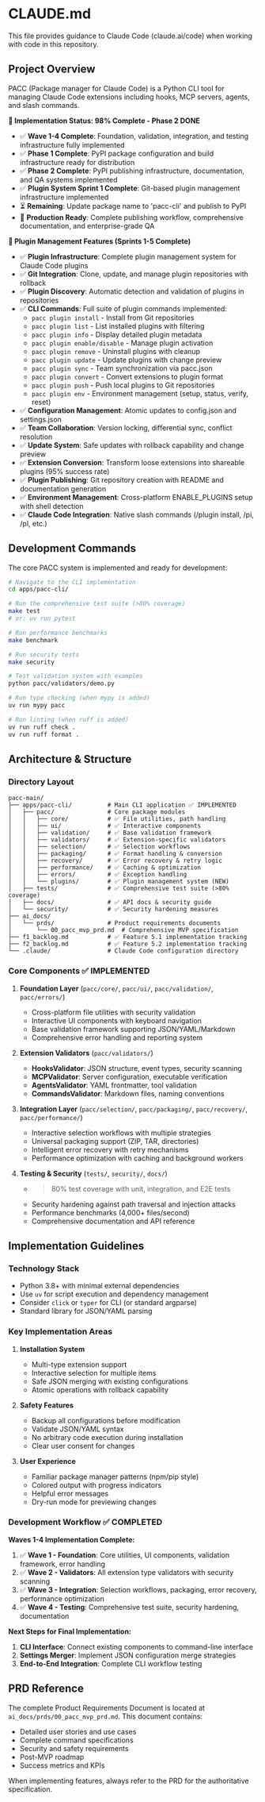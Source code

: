 # CLAUDE.md

This file provides guidance to Claude Code (claude.ai/code) when working with code in this repository.

## Project Overview

PACC (Package manager for Claude Code) is a Python CLI tool for managing Claude Code extensions including hooks, MCP servers, agents, and slash commands. 

**🎯 Implementation Status: 98% Complete - Phase 2 DONE**
- ✅ **Wave 1-4 Complete**: Foundation, validation, integration, and testing infrastructure fully implemented
- ✅ **Phase 1 Complete**: PyPI package configuration and build infrastructure ready for distribution
- ✅ **Phase 2 Complete**: PyPI publishing infrastructure, documentation, and QA systems implemented
- ✅ **Plugin System Sprint 1 Complete**: Git-based plugin management infrastructure implemented
- ⏳ **Remaining**: Update package name to 'pacc-cli' and publish to PyPI
- 🚀 **Production Ready**: Complete publishing workflow, comprehensive documentation, and enterprise-grade QA

**🔌 Plugin Management Features (Sprints 1-5 Complete)**
- ✅ **Plugin Infrastructure**: Complete plugin management system for Claude Code plugins
- ✅ **Git Integration**: Clone, update, and manage plugin repositories with rollback
- ✅ **Plugin Discovery**: Automatic detection and validation of plugins in repositories
- ✅ **CLI Commands**: Full suite of plugin commands implemented:
  - `pacc plugin install` - Install from Git repositories
  - `pacc plugin list` - List installed plugins with filtering
  - `pacc plugin info` - Display detailed plugin metadata
  - `pacc plugin enable/disable` - Manage plugin activation
  - `pacc plugin remove` - Uninstall plugins with cleanup
  - `pacc plugin update` - Update plugins with change preview
  - `pacc plugin sync` - Team synchronization via pacc.json
  - `pacc plugin convert` - Convert extensions to plugin format
  - `pacc plugin push` - Push local plugins to Git repositories
  - `pacc plugin env` - Environment management (setup, status, verify, reset)
- ✅ **Configuration Management**: Atomic updates to config.json and settings.json
- ✅ **Team Collaboration**: Version locking, differential sync, conflict resolution
- ✅ **Update System**: Safe updates with rollback capability and change preview
- ✅ **Extension Conversion**: Transform loose extensions into shareable plugins (95% success rate)
- ✅ **Plugin Publishing**: Git repository creation with README and documentation generation
- ✅ **Environment Management**: Cross-platform ENABLE_PLUGINS setup with shell detection
- ✅ **Claude Code Integration**: Native slash commands (/plugin install, /pi, /pl, etc.)

## Development Commands

The core PACC system is implemented and ready for development:

```bash
# Navigate to the CLI implementation
cd apps/pacc-cli/

# Run the comprehensive test suite (>80% coverage)
make test
# or: uv run pytest

# Run performance benchmarks
make benchmark

# Run security tests
make security

# Test validation system with examples
python pacc/validators/demo.py

# Run type checking (when mypy is added)
uv run mypy pacc

# Run linting (when ruff is added)
uv run ruff check .
uv run ruff format .
```

## Architecture & Structure

### Directory Layout
```
pacc-main/
├── apps/pacc-cli/          # Main CLI application ✅ IMPLEMENTED
│   ├── pacc/               # Core package modules
│   │   ├── core/           # ✅ File utilities, path handling
│   │   ├── ui/             # ✅ Interactive components
│   │   ├── validation/     # ✅ Base validation framework
│   │   ├── validators/     # ✅ Extension-specific validators
│   │   ├── selection/      # ✅ Selection workflows
│   │   ├── packaging/      # ✅ Format handling & conversion
│   │   ├── recovery/       # ✅ Error recovery & retry logic
│   │   ├── performance/    # ✅ Caching & optimization
│   │   ├── errors/         # ✅ Exception handling
│   │   └── plugins/        # ✅ Plugin management system (NEW)
│   ├── tests/              # ✅ Comprehensive test suite (>80% coverage)
│   ├── docs/               # ✅ API docs & security guide
│   └── security/           # ✅ Security hardening measures
├── ai_docs/
│   └── prds/               # Product requirements documents
│       └── 00_pacc_mvp_prd.md  # Comprehensive MVP specification
├── f1_backlog.md           # ✅ Feature 5.1 implementation tracking
├── f2_backlog.md           # ✅ Feature 5.2 implementation tracking
└── .claude/                # Claude Code configuration directory
```

### Core Components ✅ IMPLEMENTED

1. **Foundation Layer** (`pacc/core/`, `pacc/ui/`, `pacc/validation/`, `pacc/errors/`)
   - Cross-platform file utilities with security validation
   - Interactive UI components with keyboard navigation
   - Base validation framework supporting JSON/YAML/Markdown
   - Comprehensive error handling and reporting system

2. **Extension Validators** (`pacc/validators/`)
   - **HooksValidator**: JSON structure, event types, security scanning
   - **MCPValidator**: Server configuration, executable verification
   - **AgentsValidator**: YAML frontmatter, tool validation
   - **CommandsValidator**: Markdown files, naming conventions

3. **Integration Layer** (`pacc/selection/`, `pacc/packaging/`, `pacc/recovery/`, `pacc/performance/`)
   - Interactive selection workflows with multiple strategies
   - Universal packaging support (ZIP, TAR, directories)
   - Intelligent error recovery with retry mechanisms
   - Performance optimization with caching and background workers

4. **Testing & Security** (`tests/`, `security/`, `docs/`)
   - >80% test coverage with unit, integration, and E2E tests
   - Security hardening against path traversal and injection attacks
   - Performance benchmarks (4,000+ files/second)
   - Comprehensive documentation and API reference

## Implementation Guidelines

### Technology Stack
- Python 3.8+ with minimal external dependencies
- Use `uv` for script execution and dependency management
- Consider `click` or `typer` for CLI (or standard argparse)
- Standard library for JSON/YAML parsing

### Key Implementation Areas

1. **Installation System**
   - Multi-type extension support
   - Interactive selection for multiple items
   - Safe JSON merging with existing configurations
   - Atomic operations with rollback capability

2. **Safety Features**
   - Backup all configurations before modification
   - Validate JSON/YAML syntax
   - No arbitrary code execution during installation
   - Clear user consent for changes

3. **User Experience**
   - Familiar package manager patterns (npm/pip style)
   - Colored output with progress indicators
   - Helpful error messages
   - Dry-run mode for previewing changes

### Development Workflow ✅ COMPLETED

**Waves 1-4 Implementation Complete:**
1. ✅ **Wave 1 - Foundation**: Core utilities, UI components, validation framework, error handling
2. ✅ **Wave 2 - Validators**: All extension type validators with security scanning  
3. ✅ **Wave 3 - Integration**: Selection workflows, packaging, error recovery, performance optimization
4. ✅ **Wave 4 - Testing**: Comprehensive test suite, security hardening, documentation

**Next Steps for Final Implementation:**
1. **CLI Interface**: Connect existing components to command-line interface
2. **Settings Merger**: Implement JSON configuration merge strategies
3. **End-to-End Integration**: Complete CLI workflow testing

## PRD Reference

The complete Product Requirements Document is located at `ai_docs/prds/00_pacc_mvp_prd.md`. This document contains:
- Detailed user stories and use cases
- Complete command specifications
- Security and safety requirements
- Post-MVP roadmap
- Success metrics and KPIs

When implementing features, always refer to the PRD for the authoritative specification.